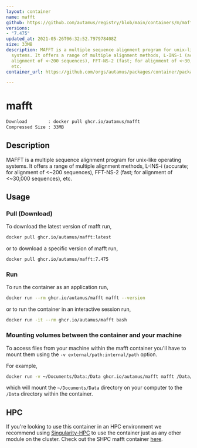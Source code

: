 ```yaml
---
layout: container
name: mafft
github: https://github.com/autamus/registry/blob/main/containers/m/mafft/spack.yaml
versions:
- "7.475"
updated_at: 2021-05-26T06:32:52.797978408Z
size: 33MB
description: MAFFT is a multiple sequence alignment program for unix-like operating
  systems. It offers a range of multiple alignment methods, L-INS-i (accurate; for
  alignment of <~200 sequences), FFT-NS-2 (fast; for alignment of <~30,000 sequences),
  etc.
container_url: https://github.com/orgs/autamus/packages/container/package/mafft

---
```

# mafft
```bash 
Download        : docker pull ghcr.io/autamus/mafft
Compressed Size : 33MB
```

## Description
MAFFT is a multiple sequence alignment program for unix-like operating systems. It offers a range of multiple alignment methods, L-INS-i (accurate; for alignment of <~200 sequences), FFT-NS-2 (fast; for alignment of <~30,000 sequences), etc.

## Usage
### Pull (Download)
To download the latest version of mafft run,

```bash
docker pull ghcr.io/autamus/mafft:latest
```

or to download a specific version of mafft run,

```bash
docker pull ghcr.io/autamus/mafft:7.475
```
### Run
To run the container as an application run,
```bash
docker run --rm ghcr.io/autamus/mafft mafft --version
```

or to run the container in an interactive session run,
```bash
docker run -it --rm ghcr.io/autamus/mafft bash
```

### Mounting volumes between the container and your machine
To access files from your machine within the mafft container you'll have to mount them using the `-v external/path:internal/path` option.

For example,
```bash
docker run -v ~/Documents/Data:/Data ghcr.io/autamus/mafft mafft /Data/myData.csv
```
which will mount the `~/Documents/Data` directory on your computer to the `/Data` directory within the container.

## HPC
If you're looking to use this container in an HPC environment we recommend using [Singularity-HPC](https://singularity-hpc.readthedocs.io) to use the container just as any other module on the cluster. Check out the SHPC mafft container [here](https://singularityhub.github.io/singularity-hpc/r/ghcr.io-autamus-mafft/).